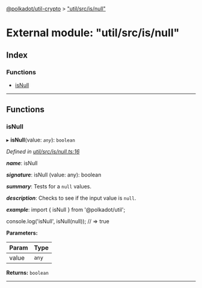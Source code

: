 [@polkadot/util-crypto](../README.md) > ["util/src/is/null"](../modules/_util_src_is_null_.md)

# External module: "util/src/is/null"

## Index

### Functions

* [isNull](_util_src_is_null_.md#isnull)

---

## Functions

<a id="isnull"></a>

###  isNull

▸ **isNull**(value: *`any`*): `boolean`

*Defined in [util/src/is/null.ts:16](https://github.com/polkadot-js/util/blob/7550b44/packages/util/src/is/null.ts#L16)*

*__name__*: isNull

*__signature__*: isNull (value: any): boolean

*__summary__*: Tests for a `null` values.

*__description__*: Checks to see if the input value is `null`.

*__example__*: import { isNull } from '@polkadot/util';

console.log('isNull', isNull(null)); // => true

**Parameters:**

| Param | Type |
| ------ | ------ |
| value | `any` |

**Returns:** `boolean`

___

